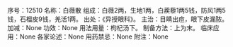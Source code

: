 序号：12510
名称：白薇散
组成：白薇2两，生地1两，白蒺藜1两5钱，防风1两5钱，石榴皮9钱，羌活1两。
出处：《异授眼科》。
主治：目睛出痘，眼下皮漏脓。
加减：None
功效：None
用法用量：枸杞汤下。
制备方法：上为末。
临床应用：None
各家论述：None
用药禁忌：None
附注：None
